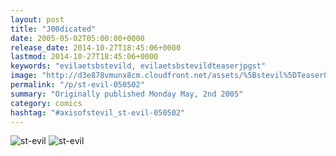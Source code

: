 ```yaml
---
layout: post
title: "J00dicated"
date: 2005-05-02T05:00:00+0000
release_date: 2014-10-27T18:45:06+0000
lastmod: 2014-10-27T18:45:06+0000
keywords: "evilaetsbstevild, evilaetsbstevildteaserjpgst"
image: "http://d3e878vmunx8cm.cloudfront.net/assets/%5Bstevil%5DTeaser050205.jpg"
permalink: "/p/st-evil-050502"
summary: "Originally published Monday May, 2nd 2005"
category: comics
hashtag: "#axisofstevil_st-evil-050502"
---
```


![st-evil](http://d3e878vmunx8cm.cloudfront.net/assets/%5Bstevil%5DTeaser050205.jpg)
![st-evil](http://d3e878vmunx8cm.cloudfront.net/assets/%5Bstevil%5D5-2-05.jpg)
